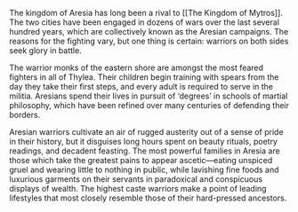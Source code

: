 
The kingdom of Aresia has long been a rival to [[The Kingdom of Mytros]]. The two cities have been engaged in dozens of wars over the last several hundred years, which are collectively known as the Aresian campaigns. The reasons for the fighting vary, but one thing is certain: warriors on both sides seek glory in battle.  
 
The warrior monks of the eastern shore are amongst the most feared fighters in all of Thylea. Their children begin training with spears from the day they take their first steps, and every adult is required to serve in the militia. Aresians spend their lives in pursuit of ‘degrees’ in schools of martial philosophy, which have been refined over many centuries of defending their borders.  

Aresian warriors cultivate an air of rugged austerity out of a sense of pride in their history, but it disguises long hours spent on beauty rituals, poetry readings, and decadent feasting. The most powerful families in Aresia are those which take the greatest pains to appear ascetic—eating unspiced gruel and wearing little to nothing in public, while lavishing fine foods and luxurious garments on their servants in paradoxical and conspicuous displays of wealth. The highest caste warriors make a point of leading lifestyles that most closely resemble those of their hard-pressed ancestors.